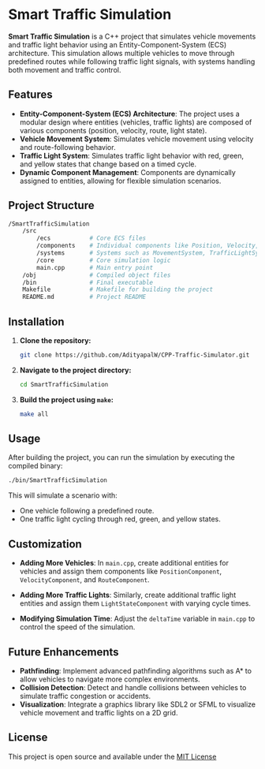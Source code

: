 # Smart Traffic Simulation

**Smart Traffic Simulation** is a C++ project that simulates vehicle movements and traffic light behavior using an Entity-Component-System (ECS) architecture. This simulation allows multiple vehicles to move through predefined routes while following traffic light signals, with systems handling both movement and traffic control.

## Features

- **Entity-Component-System (ECS) Architecture**: The project uses a modular design where entities (vehicles, traffic lights) are composed of various components (position, velocity, route, light state).
- **Vehicle Movement System**: Simulates vehicle movement using velocity and route-following behavior.
- **Traffic Light System**: Simulates traffic light behavior with red, green, and yellow states that change based on a timed cycle.
- **Dynamic Component Management**: Components are dynamically assigned to entities, allowing for flexible simulation scenarios.

## Project Structure

```bash
/SmartTrafficSimulation
    /src
        /ecs           # Core ECS files
        /components    # Individual components like Position, Velocity, Route, etc.
        /systems       # Systems such as MovementSystem, TrafficLightSystem
        /core          # Core simulation logic
        main.cpp       # Main entry point
    /obj               # Compiled object files
    /bin               # Final executable
    Makefile           # Makefile for building the project
    README.md          # Project README
```

## Installation

1. **Clone the repository:**

   ```bash
   git clone https://github.com/AdityapalW/CPP-Traffic-Simulator.git
   ```

2. **Navigate to the project directory:**

   ```bash
   cd SmartTrafficSimulation
   ```

3. **Build the project using `make`:**

   ```bash
   make all
   ```

## Usage

After building the project, you can run the simulation by executing the compiled binary:

```bash
./bin/SmartTrafficSimulation
```

This will simulate a scenario with:
- One vehicle following a predefined route.
- One traffic light cycling through red, green, and yellow states.



## Customization

- **Adding More Vehicles**: In `main.cpp`, create additional entities for vehicles and assign them components like `PositionComponent`, `VelocityComponent`, and `RouteComponent`.
  
- **Adding More Traffic Lights**: Similarly, create additional traffic light entities and assign them `LightStateComponent` with varying cycle times.

- **Modifying Simulation Time**: Adjust the `deltaTime` variable in `main.cpp` to control the speed of the simulation.

## Future Enhancements

- **Pathfinding**: Implement advanced pathfinding algorithms such as A* to allow vehicles to navigate more complex environments.
- **Collision Detection**: Detect and handle collisions between vehicles to simulate traffic congestion or accidents.
- **Visualization**: Integrate a graphics library like SDL2 or SFML to visualize vehicle movement and traffic lights on a 2D grid.

## License

This project is open source and available under the [MIT License](LICENSE)